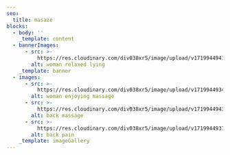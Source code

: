 ```yaml
---
seo:
  title: masaze
blocks:
  - body: ''
    _template: content
  - bannerImages:
      - src: >-
          https://res.cloudinary.com/div038xr5/image/upload/v1719944941/zdrava-rutina/massages/heroimage0.774931001563386131_qxqwf7.jpg
        alt: woman relaxed lying
    _template: banner
  - images:
      - src: >-
          https://res.cloudinary.com/div038xr5/image/upload/v1719944934/zdrava-rutina/massages/Relaxed-lady-receiving-a-massa_copy_qxudru.jpg
        alt: woman enjoying massage
      - src: >-
          https://res.cloudinary.com/div038xr5/image/upload/v1719944943/zdrava-rutina/massages/33_5f5fe63a-3de3-44a8-bb96-dc3027a320a9_grande_zu18b8.png
        alt: back massage
      - src: >-
          https://res.cloudinary.com/div038xr5/image/upload/v1719944937/zdrava-rutina/massages/WellstarFitness-GettyImages-1143400985_ga06ml.jpg
        alt: back pain
    _template: imageGallery
---
```



